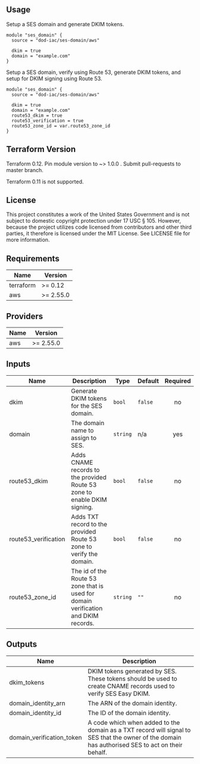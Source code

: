 ## Usage

Setup a SES domain and generate DKIM tokens.

```hcl
module "ses_domain" {
  source = "dod-iac/ses-domain/aws"

  dkim = true
  domain = "example.com"
}
```

Setup a SES domain, verify using Route 53, generate DKIM tokens, and setup for DKIM signing using Route 53.

```hcl
module "ses_domain" {
  source = "dod-iac/ses-domain/aws"

  dkim = true
  domain = "example.com"
  route53_dkim = true
  route53_verification = true
  route53_zone_id = var.route53_zone_id
}
```

## Terraform Version

Terraform 0.12. Pin module version to ~> 1.0.0 . Submit pull-requests to master branch.

Terraform 0.11 is not supported.

## License

This project constitutes a work of the United States Government and is not subject to domestic copyright protection under 17 USC § 105.  However, because the project utilizes code licensed from contributors and other third parties, it therefore is licensed under the MIT License.  See LICENSE file for more information.

## Requirements

| Name | Version |
|------|---------|
| terraform | >= 0.12 |
| aws | >= 2.55.0 |

## Providers

| Name | Version |
|------|---------|
| aws | >= 2.55.0 |

## Inputs

| Name | Description | Type | Default | Required |
|------|-------------|------|---------|:--------:|
| dkim | Generate DKIM tokens for the SES domain. | `bool` | `false` | no |
| domain | The domain name to assign to SES. | `string` | n/a | yes |
| route53\_dkim | Adds CNAME records to the provided Route 53 zone to enable DKIM signing. | `bool` | `false` | no |
| route53\_verification | Adds TXT record to the provided Route 53 zone to verify the domain. | `bool` | `false` | no |
| route53\_zone\_id | The id of the Route 53 zone that is used for domain verification and DKIM records. | `string` | `""` | no |

## Outputs

| Name | Description |
|------|-------------|
| dkim\_tokens | DKIM tokens generated by SES. These tokens should be used to create CNAME records used to verify SES Easy DKIM. |
| domain\_identity\_arn | The ARN of the domain identity. |
| domain\_identity\_id | The ID of the domain identity. |
| domain\_verification\_token | A code which when added to the domain as a TXT record will signal to SES that the owner of the domain has authorised SES to act on their behalf. |

